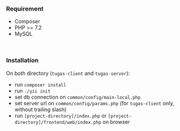 ### Requirement
- Composer
- PHP >= 7.2
- MySQL
<br/>  

### Installation
On both directory (`tugas-client` and `tugas-server`):
- run `composer install`
- run `./yii init`
- set db connection on `common/config/main-local.php`
- set server url on `common/config/params.php` (for `tugas-client` only, without trailing 
slash)
- run `[project-directory]/index.php` or `[project-directory]/frontend/web/index.php` on browser

